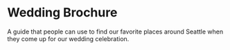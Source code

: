 # Wedding Brochure
A guide that people can use to find our favorite places around Seattle when they come up for our wedding celebration.
